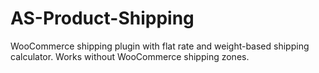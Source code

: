 # AS-Product-Shipping
WooCommerce shipping plugin with flat rate and weight-based shipping calculator. Works without WooCommerce shipping zones.
